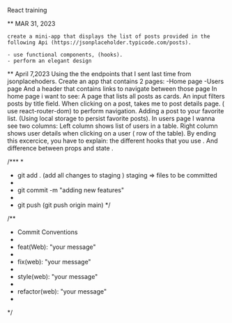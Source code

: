 React training

\*\* MAR 31, 2023

    create a mini-app that displays the list of posts provided in the following Api (https://jsonplaceholder.typicode.com/posts).

    - use functional components, (hooks).
    - perform an elegant design

\*\* April 7,2023
Using the the endpoints that I sent last time from jsonplacehoders.
Create an app that contains 2 pages:
  -Home page
  -Users page
And a header that contains links to navigate between those page
In home page i want to see:
A page that lists all posts as cards.
An input filters posts by title field.
  When clicking on a post, takes me to post details page. ( use react-router-dom) to perform navigation.
Adding a post to your favorite list. (Using local storage to persist favorite posts).
In users page I wanna see two columns:
Left column shows list of users in a table.
Right column shows user details when clicking on a user ( row of the table).
By ending this excercice, you have to explain:
 the different hooks that you use .
And difference between props and state .   


/***
 *
 *  git add . (add all changes to staging ) staging => files to be committed
 *
 *  git commit -m "adding new features"
 *
 *  git push (git push origin main)
 */

/**
 *  Commit Conventions
 *
 *   feat(Web): "your message"
 *
 *   fix(web): "your message"
 *
 *   style(web): "your message"
 *
 *   refactor(web): "your message"
 *
 */
